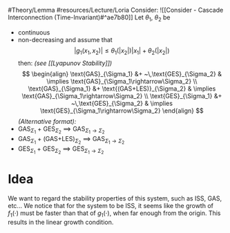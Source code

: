 #Theory/Lemma 
#resources/Lecture/Loria
Consider: ![[Consider - Cascade Interconnection (Time-Invariant)#^ae7b80]]
Let $\theta_1$, $\theta_2$ be 
- continuous
- non-decreasing 
and assume that 
$$ |g_1(x_1,x_2)| \leq \theta_1(|x_2|)|x_1| + \theta_2(|x_2|) $$then:    *(see [[Lyapunov Stability]])*
$$
 \begin{align}
 \text{GAS}_{\Sigma_1} &+ ~\,\text{GES}_{\Sigma_2} & \implies \text{GAS}_{\Sigma_1\rightarrow\Sigma_2} \\
 \text{GAS}_{\Sigma_1} &+ \text{(GAS+LES)}_{\Sigma_2} & \implies \text{GAS}_{\Sigma_1\rightarrow\Sigma_2} \\
 \text{GES}_{\Sigma_1} &+ ~\,\text{GES}_{\Sigma_2} & \implies \text{GES}_{\Sigma_1\rightarrow\Sigma_2}
 \end{align}
 $$
*(Alternative format):*  
- GAS$_{\Sigma_1}$ +   GES$_{\Sigma_2}$            $\implies$ GAS$_{\Sigma_1\rightarrow\Sigma_2}$
- GAS$_{\Sigma_1}$ +  (GAS+LES)$_{\Sigma_2}$  $\implies$ GAS$_{\Sigma_1\rightarrow\Sigma_2}$
- GES$_{\Sigma_1}$ +   GES$_{\Sigma_2}$            $\implies$ GES$_{\Sigma_1\rightarrow\Sigma_2}$



# Idea
We want to regard the stability properties of this system, such as ISS, GAS, etc...
We notice that for the system to be ISS, it seems like the growth of $f_1(\cdot)$ must be faster than that of $g_1(\cdot)$, when far enough from the origin. This results in the linear growth condition.